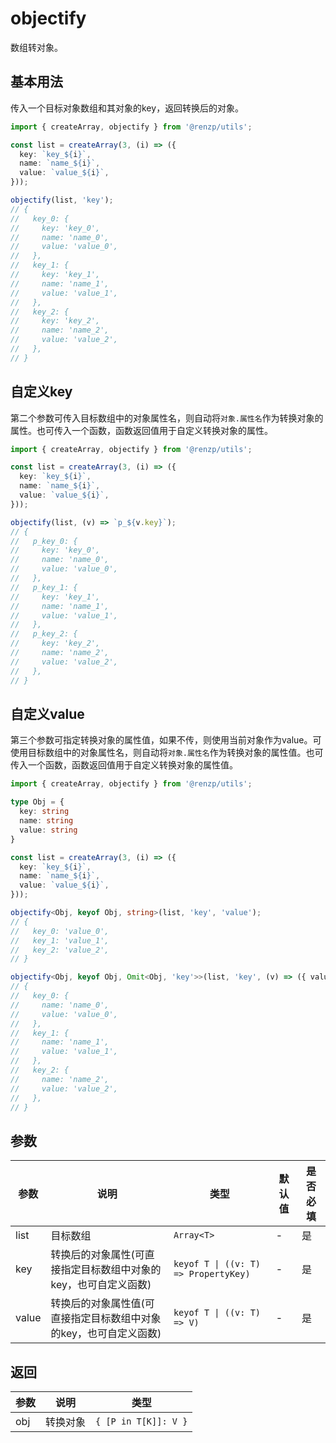 # objectify

数组转对象。

## 基本用法

传入一个目标对象数组和其对象的key，返回转换后的对象。

```ts
import { createArray, objectify } from '@renzp/utils';

const list = createArray(3, (i) => ({
  key: `key_${i}`,
  name: `name_${i}`,
  value: `value_${i}`,
}));

objectify(list, 'key');
// {
//   key_0: {
//     key: 'key_0',
//     name: 'name_0',
//     value: 'value_0',
//   },
//   key_1: {
//     key: 'key_1',
//     name: 'name_1',
//     value: 'value_1',
//   },
//   key_2: {
//     key: 'key_2',
//     name: 'name_2',
//     value: 'value_2',
//   },
// }
```

## 自定义key

第二个参数可传入目标数组中的对象属性名，则自动将`对象.属性名`作为转换对象的属性。也可传入一个函数，函数返回值用于自定义转换对象的属性。

```ts
import { createArray, objectify } from '@renzp/utils';

const list = createArray(3, (i) => ({
  key: `key_${i}`,
  name: `name_${i}`,
  value: `value_${i}`,
}));

objectify(list, (v) => `p_${v.key}`);
// {
//   p_key_0: {
//     key: 'key_0',
//     name: 'name_0',
//     value: 'value_0',
//   },
//   p_key_1: {
//     key: 'key_1',
//     name: 'name_1',
//     value: 'value_1',
//   },
//   p_key_2: {
//     key: 'key_2',
//     name: 'name_2',
//     value: 'value_2',
//   },
// }
```

## 自定义value

第三个参数可指定转换对象的属性值，如果不传，则使用当前对象作为value。可使用目标数组中的对象属性名，则自动将`对象.属性名`作为转换对象的属性值。也可传入一个函数，函数返回值用于自定义转换对象的属性值。


```ts
import { createArray, objectify } from '@renzp/utils';

type Obj = {
  key: string
  name: string
  value: string
}

const list = createArray(3, (i) => ({
  key: `key_${i}`,
  name: `name_${i}`,
  value: `value_${i}`,
}));

objectify<Obj, keyof Obj, string>(list, 'key', 'value');
// {
//   key_0: 'value_0',
//   key_1: 'value_1',
//   key_2: 'value_2',
// }

objectify<Obj, keyof Obj, Omit<Obj, 'key'>>(list, 'key', (v) => ({ value: v.value, name: v.name }));
// {
//   key_0: {
//     name: 'name_0',
//     value: 'value_0',
//   },
//   key_1: {
//     name: 'name_1',
//     value: 'value_1',
//   },
//   key_2: {
//     name: 'name_2',
//     value: 'value_2',
//   },
// }
```

## 参数

| 参数  | 说明                                                              | 类型                                 | 默认值 | 是否必填 |
| ----- | ----------------------------------------------------------------- | ------------------------------------ | ------ | -------- |
| list  | 目标数组                                                          | `Array<T>`                           | -      | 是       |
| key   | 转换后的对象属性(可直接指定目标数组中对象的key，也可自定义函数)   | `keyof T \| ((v: T) => PropertyKey)` | -      | 是       |
| value | 转换后的对象属性值(可直接指定目标数组中对象的key，也可自定义函数) | `keyof T \| ((v: T) => V)`           | -      | 是       |

## 返回

| 参数 | 说明     | 类型                 |
| ---- | -------- | -------------------- |
| obj  | 转换对象 | `{ [P in T[K]]: V }` |
